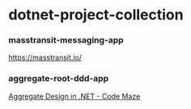 # dotnet-project-collection

### masstransit-messaging-app

https://masstransit.io/

### aggregate-root-ddd-app

[Aggregate Design in .NET - Code Maze](https://code-maze.com/csharp-design-pattern-aggregate/)